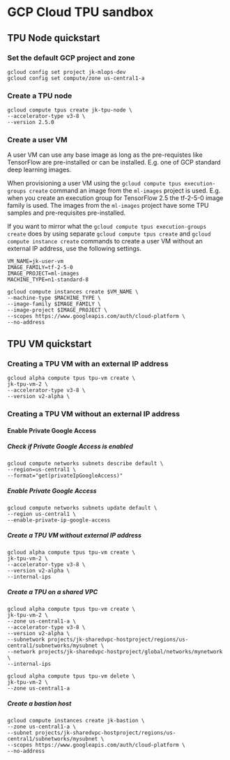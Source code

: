 # GCP Cloud TPU sandbox

##  TPU Node quickstart

### Set the default GCP project and zone

```
gcloud config set project jk-mlops-dev
gcloud config set compute/zone us-central1-a
```

### Create a TPU node

```
gcloud compute tpus create jk-tpu-node \
--accelerator-type v3-8 \
--version 2.5.0 
```
### Create a user VM

A user VM can use any base image as long as the pre-requistes like TensorFlow are pre-installed or can be installed. E.g. one of GCP standard deep learning images. 

When provisioning a user VM using the `gcloud compute tpus execution-groups create` command an image from the `ml-images` project is used. E.g. when you create an execution group for TensorFlow 2.5 the tf-2-5-0 image family is used. The images from the `ml-images` project have some TPU samples and pre-requisites pre-installed. 

If you want to mirror what the `gcloud compute tpus execution-groups create` does by using separate `gcloud compute tpus create` and `gcloud compute instance create` commands to create a user VM without an external IP address, use the following settings.

```
VM_NAME=jk-user-vm
IMAGE_FAMILY=tf-2-5-0
IMAGE_PROJECT=ml-images
MACHINE_TYPE=n1-standard-8

gcloud compute instances create $VM_NAME \
--machine-type $MACHINE_TYPE \
--image-family $IMAGE_FAMILY \
--image-project $IMAGE_PROJECT \
--scopes https://www.googleapis.com/auth/cloud-platform \
--no-address
```

## TPU VM quickstart


### Creating a TPU VM with an external IP address

```
gcloud alpha compute tpus tpu-vm create \
jk-tpu-vm-2 \
--accelerator-type v3-8 \
--version v2-alpha \
```

### Creating a TPU VM without an external IP address

#### Enable Private Google Access

##### Check if Private Google Access is enabled

```
gcloud compute networks subnets describe default \
--region=us-central1 \
--format="get(privateIpGoogleAccess)"
```
##### Enable Private Google Access

```
gcloud compute networks subnets update default \
--region us-central1 \
--enable-private-ip-google-access
```


##### Create a TPU VM without external IP address

```
gcloud alpha compute tpus tpu-vm create \
jk-tpu-vm-2 \
--accelerator-type v3-8 \
--version v2-alpha \
--internal-ips
```

##### Create a TPU on a shared VPC

```
gcloud alpha compute tpus tpu-vm create \
jk-tpu-vm-2 \
--zone us-central1-a \
--accelerator-type v3-8 \
--version v2-alpha \
--subnetwork projects/jk-sharedvpc-hostproject/regions/us-central1/subnetworks/mysubnet \
--network projects/jk-sharedvpc-hostproject/global/networks/mynetwork \
--internal-ips
```

```
gcloud alpha compute tpus tpu-vm delete \
jk-tpu-vm-2 \
--zone us-central1-a 
```

##### Create a bastion host

```
gcloud compute instances create jk-bastion \
--zone us-central1-a \
--subnet projects/jk-sharedvpc-hostproject/regions/us-central1/subnetworks/mysubnet \
--scopes https://www.googleapis.com/auth/cloud-platform \
--no-address
```


